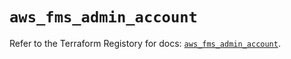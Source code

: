 # `aws_fms_admin_account`

Refer to the Terraform Registory for docs: [`aws_fms_admin_account`](https://registry.terraform.io/providers/hashicorp/aws/5.15.0/docs/resources/fms_admin_account).
